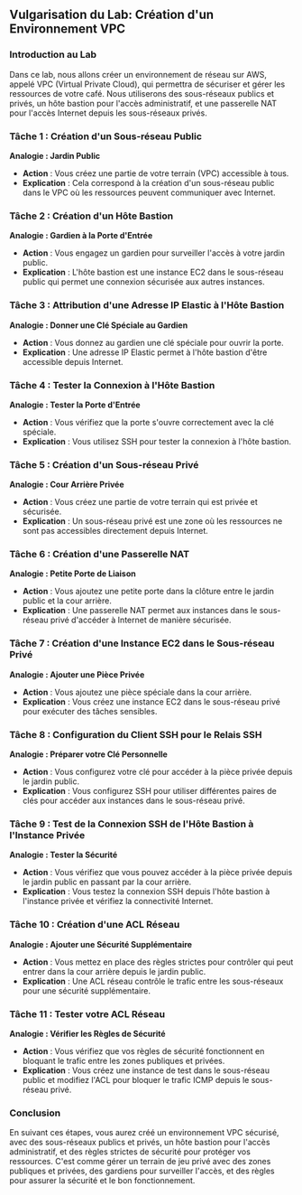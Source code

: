 ## Vulgarisation du Lab: Création d'un Environnement VPC

### Introduction au Lab

Dans ce lab, nous allons créer un environnement de réseau sur AWS, appelé VPC (Virtual Private Cloud), qui permettra de sécuriser et gérer les ressources de votre café. Nous utiliserons des sous-réseaux publics et privés, un hôte bastion pour l'accès administratif, et une passerelle NAT pour l'accès Internet depuis les sous-réseaux privés.

### Tâche 1 : Création d'un Sous-réseau Public

**Analogie : Jardin Public**
- **Action** : Vous créez une partie de votre terrain (VPC) accessible à tous.
- **Explication** : Cela correspond à la création d'un sous-réseau public dans le VPC où les ressources peuvent communiquer avec Internet.

### Tâche 2 : Création d'un Hôte Bastion

**Analogie : Gardien à la Porte d'Entrée**
- **Action** : Vous engagez un gardien pour surveiller l'accès à votre jardin public.
- **Explication** : L'hôte bastion est une instance EC2 dans le sous-réseau public qui permet une connexion sécurisée aux autres instances.

### Tâche 3 : Attribution d'une Adresse IP Elastic à l'Hôte Bastion

**Analogie : Donner une Clé Spéciale au Gardien**
- **Action** : Vous donnez au gardien une clé spéciale pour ouvrir la porte.
- **Explication** : Une adresse IP Elastic permet à l'hôte bastion d'être accessible depuis Internet.

### Tâche 4 : Tester la Connexion à l'Hôte Bastion

**Analogie : Tester la Porte d'Entrée**
- **Action** : Vous vérifiez que la porte s'ouvre correctement avec la clé spéciale.
- **Explication** : Vous utilisez SSH pour tester la connexion à l'hôte bastion.

### Tâche 5 : Création d'un Sous-réseau Privé

**Analogie : Cour Arrière Privée**
- **Action** : Vous créez une partie de votre terrain qui est privée et sécurisée.
- **Explication** : Un sous-réseau privé est une zone où les ressources ne sont pas accessibles directement depuis Internet.

### Tâche 6 : Création d'une Passerelle NAT

**Analogie : Petite Porte de Liaison**
- **Action** : Vous ajoutez une petite porte dans la clôture entre le jardin public et la cour arrière.
- **Explication** : Une passerelle NAT permet aux instances dans le sous-réseau privé d'accéder à Internet de manière sécurisée.

### Tâche 7 : Création d'une Instance EC2 dans le Sous-réseau Privé

**Analogie : Ajouter une Pièce Privée**
- **Action** : Vous ajoutez une pièce spéciale dans la cour arrière.
- **Explication** : Vous créez une instance EC2 dans le sous-réseau privé pour exécuter des tâches sensibles.

### Tâche 8 : Configuration du Client SSH pour le Relais SSH

**Analogie : Préparer votre Clé Personnelle**
- **Action** : Vous configurez votre clé pour accéder à la pièce privée depuis le jardin public.
- **Explication** : Vous configurez SSH pour utiliser différentes paires de clés pour accéder aux instances dans le sous-réseau privé.

### Tâche 9 : Test de la Connexion SSH de l'Hôte Bastion à l'Instance Privée

**Analogie : Tester la Sécurité**
- **Action** : Vous vérifiez que vous pouvez accéder à la pièce privée depuis le jardin public en passant par la cour arrière.
- **Explication** : Vous testez la connexion SSH depuis l'hôte bastion à l'instance privée et vérifiez la connectivité Internet.

### Tâche 10 : Création d'une ACL Réseau

**Analogie : Ajouter une Sécurité Supplémentaire**
- **Action** : Vous mettez en place des règles strictes pour contrôler qui peut entrer dans la cour arrière depuis le jardin public.
- **Explication** : Une ACL réseau contrôle le trafic entre les sous-réseaux pour une sécurité supplémentaire.

### Tâche 11 : Tester votre ACL Réseau

**Analogie : Vérifier les Règles de Sécurité**
- **Action** : Vous vérifiez que vos règles de sécurité fonctionnent en bloquant le trafic entre les zones publiques et privées.
- **Explication** : Vous créez une instance de test dans le sous-réseau public et modifiez l'ACL pour bloquer le trafic ICMP depuis le sous-réseau privé.

### Conclusion

En suivant ces étapes, vous aurez créé un environnement VPC sécurisé, avec des sous-réseaux publics et privés, un hôte bastion pour l'accès administratif, et des règles strictes de sécurité pour protéger vos ressources. C'est comme gérer un terrain de jeu privé avec des zones publiques et privées, des gardiens pour surveiller l'accès, et des règles pour assurer la sécurité et le bon fonctionnement.
